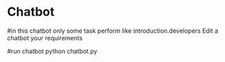# Chatbot
 #in this chatbot only some task perform like introduction.developers Edit a chatbot your requirements 

#run chatbot
 python chatbot.py
